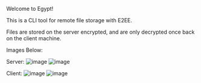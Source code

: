 Welcome to Egypt!

This is a CLI tool for remote file storage with E2EE.

Files are stored on the server encrypted, and are only decrypted once back on the client machine.

Images Below:

Server:
![image](https://github.com/infiniteaxon/egypt/assets/60622650/9df5330f-5c38-4557-84fb-9ac7aea34ebd)
![image](https://github.com/infiniteaxon/egypt/assets/60622650/a880a987-7676-4320-9444-fd08b1a4f650)

Client:
![image](https://github.com/infiniteaxon/egypt/assets/60622650/4d394e43-3f66-416e-84ce-af07fadd572c)
![image](https://github.com/infiniteaxon/egypt/assets/60622650/943c3269-3bbf-45f2-ac8d-1f4123596af5)
